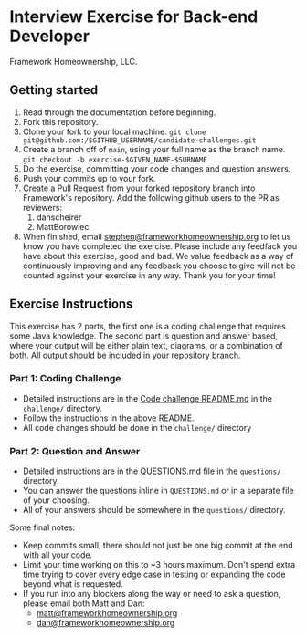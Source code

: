 # Interview Exercise for Back-end Developer
Framework Homeownership, LLC.

## Getting started
1. Read through the documentation before beginning.
1. Fork this repository.
1. Clone your fork to your local machine.
`git clone git@github.com:/$GITHUB_USERNAME/candidate-challenges.git`
1. Create a branch off of `main`, using your full name as the branch name.
`git checkout -b exercise-$GIVEN_NAME-$SURNAME`
1. Do the exercise, committing your code changes and question answers.
1. Push your commits up to your fork.
1. Create a Pull Request from your forked repository branch into Framework's repository. Add the following github users to the PR as reviewers:
    1. danscheirer
    1. MattBorowiec
1. When finished, email <stephen@frameworkhomeownership.org> to let us know you have completed the exercise. Please include any feedfack you have about this exercise, good and bad. We value feedback as a way of continuously improving and any feedback you choose to give will not be counted against your exercise in any way. Thank you for your time!

## Exercise Instructions
This exercise has 2 parts, the first one is a coding challenge that requires some Java knowledge. The second part is question and answer based, where your output will be either plain text, diagrams, or a combination of both. All output should be included in your repository branch.

### Part 1: Coding Challenge
- Detailed instructions are in the [Code challenge README.md](https://github.com/framework-homeownership/candidate-challenges/blob/main/challenge/README.md) in the `challenge/` directory.
- Follow the instructions in the above README.
- All code changes should be done in the `challenge/` directory

### Part 2: Question and Answer
- Detailed instructions are in the [QUESTIONS.md](https://github.com/framework-homeownership/candidate-challenges/blob/main/questions/QUESTIONS.md) file in the `questions/` directory.
- You can answer the questions inline in `QUESTIONS.md` or in a separate file of your choosing.
- All of your answers should be somewhere in the `questions/` directory.


Some final notes:
- Keep commits small, there should not just be one big commit at the end with all your code.
- Limit your time working on this to ~3 hours maximum. Don't spend extra time trying to cover every edge case in testing or expanding the code beyond what is requested.
- If you run into any blockers along the way or need to ask a question, please email both Matt and Dan:
    - <matt@frameworkhomeownership.org>
    - <dan@frameworkhomeownership.org>
